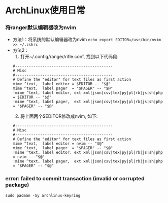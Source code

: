 # ArchLinux使用日常
### 将ranger默认编辑器改为nvim
   - 方法1：将系统的默认编辑器改为nvim `echo export EDITOR=/usr/bin/nvim >> ~/.zshrc`
   - 方法2：
      1. 打开~/.config/ranger/rifle.conf, 找到以下代码段:
      ```
      #-------------------------------------------
      # Misc
      #-------------------------------------------
      # Define the "editor" for text files as first action
      mime ^text,  label editor = $EDITOR -- "$@"
      mime ^text,  label pager  = "$PAGER" -- "$@"
      !mime ^text, label editor, ext xml|json|csv|tex|py|pl|rb|js|sh|php = $EDITOR -- "$@"
      !mime ^text, label pager,  ext xml|json|csv|tex|py|pl|rb|js|sh|php = "$PAGER" -- "$@"
      ```
      2. 将上面两个$EDITOR修改成nvim, 如下:
      ```
      #-------------------------------------------
      # Misc
      #-------------------------------------------
      # Define the "editor" for text files as first action
      mime ^text,  label editor = nvim -- "$@"
      mime ^text,  label pager  = "$PAGER" -- "$@"
      !mime ^text, label editor, ext xml|json|csv|tex|py|pl|rb|js|sh|php = nvim -- "$@"
      !mime ^text, label pager,  ext xml|json|csv|tex|py|pl|rb|js|sh|php = "$PAGER" -- "$@"
      ```
### error: failed to commit transaction (invalid or corrupted package)
   `sudo pacman -Sy archlinux-keyring`
